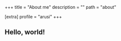 +++
title = "About me"
description = ""
path = "about"

[extra]
profile = "arusi"
+++

## Hello, world!